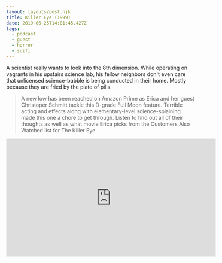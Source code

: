 ```yaml
---
layout: layouts/post.njk
title: Killer Eye (1999)
date: 2019-06-25T14:01:45.427Z
tags:
  - podcast
  - guest
  - horror
  - scifi
---
```

A scientist really wants to look into the 8th dimension. While operating on vagrants in his upstairs science lab, his fellow neighbors don't even care that unlicensed science-babble is being conducted in their home. Mostly because they are fried by the plate of pills.

> A new low has been reached on Amazon Prime as Erica and her guest Christoper Schmitt tackle this D-grade Full Moon feature. Terrible acting and effects along with elementary-level science-splaining made this one a chore to get through. Listen to find out all of their thoughts as well as what movie Erica picks from the Customers Also Watched list for The Killer Eye.

<iframe width="560" height="315" src="https://www.youtube-nocookie.com/embed/JoS0TUC8tBw" frameborder="0" allow="accelerometer; autoplay; encrypted-media; gyroscope; picture-in-picture" allowfullscreen></iframe>
